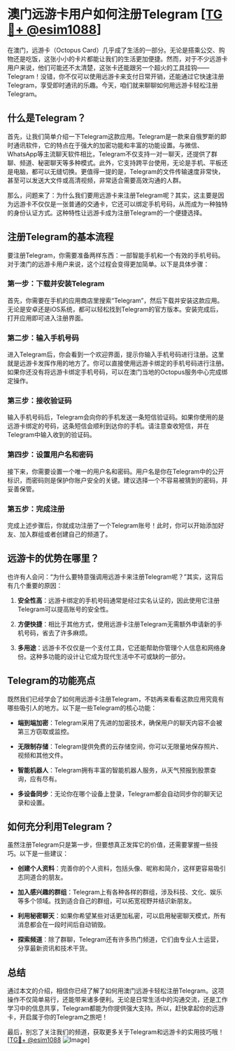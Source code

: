 # 澳门远游卡用户如何注册Telegram [[TG💪+ @esim1088](https://t.me/s/esim1088)]

在澳门，远游卡（Octopus Card）几乎成了生活的一部分。无论是搭乘公交、购物还是吃饭，这张小小的卡片都能让我们的生活更加便捷。然而，对于不少远游卡用户来说，他们可能还不太清楚，这张卡还能跟另一个超火的工具挂钩——Telegram！没错，你不仅可以使用远游卡来支付日常开销，还能通过它快速注册Telegram，享受即时通讯的乐趣。今天，咱们就来聊聊如何用远游卡轻松注册Telegram。

## 什么是Telegram？

首先，让我们简单介绍一下Telegram这款应用。Telegram是一款来自俄罗斯的即时通讯软件，它的特点在于强大的加密功能和丰富的功能设置。与微信、WhatsApp等主流聊天软件相比，Telegram不仅支持一对一聊天，还提供了群聊、频道、秘密聊天等多种模式。此外，它支持跨平台使用，无论是手机、平板还是电脑，都可以无缝切换。更值得一提的是，Telegram的文件传输速度非常快，甚至可以发送大文件或高清视频，非常适合需要高效沟通的人群。

那么，问题来了：为什么我们要用远游卡来注册Telegram呢？其实，这主要是因为远游卡不仅仅是一张普通的交通卡，它还可以绑定手机号码，从而成为一种独特的身份认证方式。这种特性让远游卡成为注册Telegram的一个便捷选择。

## 注册Telegram的基本流程

要注册Telegram，你需要准备两样东西：一部智能手机和一个有效的手机号码。对于澳门的远游卡用户来说，这个过程会变得更加简单。以下是具体步骤：

### 第一步：下载并安装Telegram

首先，你需要在手机的应用商店里搜索“Telegram”，然后下载并安装这款应用。无论是安卓还是iOS系统，都可以轻松找到Telegram的官方版本。安装完成后，打开应用即可进入注册界面。

### 第二步：输入手机号码

进入Telegram后，你会看到一个欢迎界面，提示你输入手机号码进行注册。这里就是远游卡发挥作用的地方了。你可以直接使用远游卡绑定的手机号码进行注册。如果你还没有将远游卡绑定手机号码，可以在澳门当地的Octopus服务中心完成绑定操作。

### 第三步：接收验证码

输入手机号码后，Telegram会向你的手机发送一条短信验证码。如果你使用的是远游卡绑定的号码，这条短信会顺利到达你的手机。请注意查收短信，并在Telegram中输入收到的验证码。

### 第四步：设置用户名和密码

接下来，你需要设置一个唯一的用户名和密码。用户名是你在Telegram中的公开标识，而密码则是保护你账户安全的关键。建议选择一个不容易被猜到的密码，并妥善保管。

### 第五步：完成注册

完成上述步骤后，你就成功注册了一个Telegram账号！此时，你可以开始添加好友、加入群组或者创建自己的频道了。

## 远游卡的优势在哪里？

也许有人会问：“为什么要特意强调用远游卡来注册Telegram呢？”其实，这背后有几个重要的原因：

1. **安全性高**：远游卡绑定的手机号码通常是经过实名认证的，因此使用它注册Telegram可以提高账号的安全性。
   
2. **方便快捷**：相比于其他方式，使用远游卡注册Telegram无需额外申请新的手机号码，省去了许多麻烦。

3. **多用途**：远游卡不仅仅是一个支付工具，它还能帮助你管理个人信息和网络身份。这种多功能的设计让它成为现代生活中不可或缺的一部分。

## Telegram的功能亮点

既然我们已经学会了如何用远游卡注册Telegram，不妨再来看看这款应用究竟有哪些吸引人的地方。以下是一些Telegram的核心功能：

- **端到端加密**：Telegram采用了先进的加密技术，确保用户的聊天内容不会被第三方窃取或监控。
  
- **无限制存储**：Telegram提供免费的云存储空间，你可以无限量地保存照片、视频和其他文件。

- **智能机器人**：Telegram拥有丰富的智能机器人服务，从天气预报到股票查询，应有尽有。

- **多设备同步**：无论你在哪个设备上登录，Telegram都会自动同步你的聊天记录和设置。

## 如何充分利用Telegram？

虽然注册Telegram只是第一步，但要想真正发挥它的价值，还需要掌握一些技巧。以下是一些建议：

- **创建个人资料**：完善你的个人资料，包括头像、昵称和简介，这样更容易吸引志同道合的朋友。

- **加入感兴趣的群组**：Telegram上有各种各样的群组，涉及科技、文化、娱乐等多个领域。找到适合自己的群组，可以拓宽视野并结识新朋友。

- **利用秘密聊天**：如果你希望某些对话更加私密，可以启用秘密聊天模式，所有消息都会在一段时间后自动销毁。

- **探索频道**：除了群聊，Telegram还有许多热门频道，它们由专业人士运营，分享最新资讯和技术干货。

## 总结

通过本文的介绍，相信你已经了解了如何用澳门远游卡轻松注册Telegram。这项操作不仅简单易行，还能带来诸多便利。无论是日常生活中的沟通交流，还是工作学习中的信息共享，Telegram都能为你提供强大支持。所以，赶快拿起你的远游卡，开启属于你的Telegram之旅吧！

最后，别忘了关注我们的频道，获取更多关于Telegram和远游卡的实用技巧哦！[[TG💪+ @esim1088](https://t.me/s/esim1088) ![Image](https://i.postimg.cc/4NQfJmqS/Snipaste-2025-05-13-00-14-12.png)]